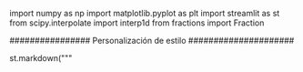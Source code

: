 import numpy as np
import matplotlib.pyplot as plt
import streamlit as st
from scipy.interpolate import interp1d
from fractions import Fraction

################ Personalización de estilo #####################

st.markdown("""
    <style>
    /* Fondo y sidebar */
    .css-18e3th9 {background-color: lavenderblush; color: lavenderblush;}
    .css-1y4v4l9 {background-color: lavenderblush; color: lavenderblush;}
    .css-1v0mbdj {background-color: lavenderblush;}
    .css-1l0l5lz {color: white;}

    /* Estilo para centrar el título */
    
    .title {
        text-align: center;
        font-size: 40px;
        font-weight: bold;
        color: hotpink;  
    }
    
    [data-testid="stSidebar"] {
        background-color: mistyrose;
    
    .subheader {
        text-align: center;
        font-size: 20px;
        font-weight: bold;
        color: palevioletred;
        text-align: center; 
    }
    
    .stButton button {
        background-color: deeppink;
        color: white;
        border: none;
    }
    

    
        /* Cambiar color de fondo de la página completa */
    .main {
        background-color: white;
    }
    
    </style>
    """, unsafe_allow_html=True)


################################ Definiciones de las señales

def signal_1(t):
    return np.where((t >= -2) & (t < -1), 2*t + 4,
            np.where((t >= -1) & (t < 1), 2,
            np.where((t >= 1) & (t <= 2), -2*t + 4, 0)))

def signal_2(t):
    return np.where((t >= -3) & (t < -2), t + 3,
            np.where((t >= -2) & (t < -1), 2,
            np.where((t >= -1) & (t < 0), t + 3,
            np.where((t >= 0) & (t < 2), 3 - t,
            np.where((t >= 2) & (t < 3), 1,0)))))

def signal_3(t):
    return np.array([0,0,0,0,0,-3,0,5,4,-2,-4,-1,2,5,7,4,-2,0,0,0,0,0])

def signal_4(n):
    return np.where((n >= -10) & (n <= -6), 0,
            np.where((n >= -5) & (n <= 0), (2/3)**n,
            np.where((n >= 1) & (n <= 5), (8/5)**n,
            np.where((n >= 6) & (n <= 10), 0, 0))))

t1 = np.linspace(-2, 2, 1000)
func1 = signal_1(t1)

t2 = np.linspace(-3, 3, 1000)
func2 = signal_2(t2)

n3 = np.arange(-5, 17)
func3 = signal_3(n3)

n4 = np.arange(-10, 11)
func4 = signal_4(n4)

################################# Transformaciones

def transform_cont_method1(tiempo, a, to):
    td = tiempo - to
    tnew = td / a
    return tnew

def plot_transform_cont_method1(signal,tiempo, a, to):
    
    st.write('**El metodo 1 consiste en primero desplazar y luego escalar la señal.**')
    
    plt.figure(figsize=(10, 6))
    plt.plot(tiempo, signal, color='palevioletred',linewidth=3)
    plt.title('X(t)')
    plt.xlabel('Tiempo')
    plt.ylabel('Amplitud')
    plt.grid(True)
    st.pyplot(plt)

    td = tiempo - to
    tn = td / a
    
    if to > 0 and a > 1:
      st.write('**Se adelanta y se comprime la señal.**')
    elif to > 0 and a < 1:
      st.write('**Se adelanta, se refleja y se expande la señal.**')
    elif to > 0 and a ==1:
      st.write('**Se adelanta la señal.**')
    elif to < 0 and a > 1:
      st.write('**Se retarda y se comprime la señal.**')
    elif to < 0 and a < 1:
      st.write('**Se retarda, se refleja y se expande la señal.**')
    elif to < 0 and a ==1:
      st.write('**Se retrasa la señal.**')
    elif to == 0 and a > 1:
      st.write('**Se comprime la señal.**')
    elif to == 0 and a < 1:
      st.write('**Se refleja y se expande la señal.**')
      
    if to < 0:
      st.latex(rf'x(t {to})')
      plt.figure(figsize=(10, 6))
      plt.plot(td, signal, color='deeppink',linewidth=3)
      plt.xlabel('Tiempo')
      plt.ylabel('Amplitud')
      plt.grid(True)
      st.pyplot(plt)
      
    if to > 0:
      st.latex(rf'x(t + {to})')
      plt.figure(figsize=(10, 6))
      plt.plot(td, signal, color='deeppink',linewidth=3)
      plt.xlabel('Tiempo')
      plt.ylabel('Amplitud')
      plt.grid(True)
      st.pyplot(plt)

    if a != 1:
      if to > 0:
        st.latex(rf'x({a}t + {to})')
      if to < 0:
        st.latex(rf'x({a}t  {to})')
      if to == 0:
        st.latex(rf'x({a}t )')
      
      plt.figure(figsize=(10, 6))
      plt.plot(tn, signal, color='indigo',linewidth=3)
      plt.xlabel('Tiempo')
      plt.ylabel('Amplitud')
      plt.title('Señal Transformada')
      plt.xticks(np.arange(min(tn), max(tn) + 1, ))
      plt.grid(True)
      st.pyplot(plt)

def transform_cont_method2(tiempo, a, to):
    tesc = tiempo / a
    if a > 1:
      tnew = tesc - (to / a)
    if a < 1:
      tnew = tesc + (to / a)
    return tnew

def plot_transform_cont_method2(signal,tiempo, a, to):
    
    st.write('**El metodo 2 consiste en primero escalar y luego desplazar.**')
    
    plt.figure(figsize=(10, 6))
    plt.plot(tiempo, signal, color='palevioletred',linewidth=3 )
    plt.xlabel('Tiempo')
    plt.ylabel('Amplitud')
    plt.title('X(t)')
    plt.grid(True)
    st.pyplot(plt)
    
    tesc = tiempo / a
    
    tn = tesc - (to/a)
      
    if to > 0 and a > 1:
      st.write('**Se adelanta y se comprime la señal.**')
    elif to > 0 and a < 1:
      st.write('**Se adelanta, se refleja y se expande la señal.**')
    elif to > 0 and a ==1:
      st.write('**Se adelanta la señal.**')
    elif to < 0 and a > 1:
      st.write('**Se retarda y se comprime la señal.**')
    elif to < 0 and a < 1:
      st.write('**Se retarda, se refleja y se expande la señal.**')
    elif to < 0 and a ==1:
      st.write('**Se retrasa la señal.**')
    elif to == 0 and a > 1:
      st.write('**Se comprime la señal.**')
    elif to == 0 and a < 1:
      st.write('**Se refleja y se expande la señal.**')

    if a != 1:
      st.latex(rf'x({a}t)')
      plt.figure(figsize=(10, 6))
      plt.plot(tesc, signal, color='deeppink',linewidth=3)
      plt.xlabel('Tiempo')
      plt.ylabel('Amplitud')
      plt.grid(True)
      st.pyplot(plt)
    
    if to != 0:
      
      to2 = abs(to)
      a2 = abs(a)
      
      if (to > 0 and a > 1) or (to < 0 and a < 1) or (to > 0  and a == 1):
       st.latex(rf'x({a}(t + {to2}/{a2}))')
      else:
       st.latex(rf'x({a}(t - {to2}/{a2}))')
      
      plt.figure(figsize=(10, 6))
      plt.plot(tn, signal, color='indigo',linewidth=3)
      plt.xticks(np.arange(min(tn), max(tn) + 1, ))
      plt.xlabel('Tiempo')
      plt.ylabel('Amplitud')
      plt.grid(True)
      st.pyplot(plt)

def transform_disc_method1 (x_n, n_values, M, n_o , scale): #type = Por ceros, escalo, lineal
  
  #DESPLAZAMIENTO
  size = len(x_n)

  if n_o < 0:
    n_values = n_values + abs(n_o)
  elif n_o > 0:
    n_values = n_values - n_o

  #ESCALAMIENTO
  reflejar = False
  if M < 0: #aqui lo reflejo
    reflejar = True
 
  M = abs(M)  

  if M > 1:
      n_esc = []
      x_esc = []
      for i in range(len(n_values)):
        if n_values[i] >= 0:
          if n_values [i] % M == 0:
            new_n = n_values[i] // M
            n_esc.append(new_n)
            x_esc.append(x_n[i])

  if M < 1:
    size = len(x_n)
    n_in = min(n_values)
    n_fin = max(n_values)
    Z = int(1/M)
    n_esc = np.arange(n_in * (Z), n_fin * (Z) + 1)
    size_esc = len(n_esc)
    x_esc = np.zeros(size_esc)

    if scale == "Ceros":
      for k in range(size_esc-1):
        if k % Z == 0:
          r = int(k * M)
          if r < size:
            x_esc[k] = x_n[r]
          else:
            x_esc[k] = 0

    elif scale == "Escalon":
      for k in range(size_esc):
        r = int(k * M)
        if r < size:
          x_esc[k] = x_n[r]
        else:
          x_esc[k] = x_esc[k-1]

    elif scale == "Lineal":
      k=0
      for i in range(size -1):
        x_esc[k] = x_n[i]
        for j in range(1,Z):
          dif = x_n[i+1] - x_n[i]
          A = j*M*dif + x_n[i]
          x_esc[k+1] = A
          k=k+1
        k=k+1
      x_esc[size_esc -1] = x_n[size-1]
     
  if reflejar == True:
    n_esc = - (n_esc)
  
  return n_esc, x_esc
      
def plot_transform_disc_method1 (x_n, n_values, M, n_o , scale): #type = Por ceros, escalo, lineal
  st.write('**El metodo 1 consiste en primero desplazar y luego escalar la señal.**')
  
  plt.figure(figsize=(10, 6))
  (markerline, stemlines, baseline) = plt.stem(n_values,x_n,linefmt='palevioletred', basefmt='black',markerfmt='o')
  plt.setp(markerline, 'markersize', 12)
  plt.setp(stemlines, 'linewidth', 3) 
  plt.xlabel('n')
  plt.ylabel('Amplitud')
  plt.xticks(np.arange(min(n_values), max(n_values) + 1, 1))
  plt.title('X(n)')
  plt.grid(True)
  plt.show()
  st.pyplot(plt)
      
  reflejar = False
  if M < 0:  
      reflejar = True
  M_text = abs(M)

  # cuando se adelanta
  if n_o > 0:
      if M_text > 1:
          if reflejar:
              st.write('**Se adelanta, se refleja y se diezma la señal.**')
          else:
              st.write('**Se adelanta y se diezma la señal.**')
      elif M_text < 1:
          if reflejar:
              st.write('**Se adelanta, se refleja y se interpola la señal.**')
          else:
              st.write('**Se adelanta y se interpola la señal.**')
      elif M_text == 1:
          if reflejar:
              st.write('**Se adelanta y se refleja la señal.**')
          else:
              st.write('**Se adelanta la señal.**')

  # cuando se retrasa
  elif n_o < 0:
      if M_text > 1:
          if reflejar:
              st.write('**Se retarda, se refleja y se diezma la señal.**')
          else:
              st.write('**Se retarda y se diezma la señal.**')
      elif M_text < 1:
          if reflejar:
              st.write('**Se retarda, se refleja y se interpola la señal.**')
          else:
              st.write('**Se retarda y se interpola la señal.**')
      elif M_text == 1:
          if reflejar:
              st.write('**Se retarda y se refleja la señal.**')
          else:
              st.write('**Se retarda la señal.**')

  # sin desp
  elif n_o == 0:
      if M_text > 1:
          if reflejar:
              st.write('**Se diezma y se refleja la señal.**')
          else:
              st.write('**Se diezma la señal.**')
      elif M_text < 1:
          if reflejar:
              st.write('**Se interpola y se refleja la señal.**')
          else:
              st.write('**Se interpola la señal.**')
      elif M_text == 1:
          if reflejar:
              st.write('**Se refleja la señal.**')
          else:
              st.write('**La señal no cambia.**')

  #DESPLAZAMIENTO
  size = len(x_n)

  if n_o < 0:
    n_values = n_values + abs(n_o)
  elif n_o > 0:
    n_values = n_values - n_o

  if n_o != 0:
    
    if n_o < 0:
      st.latex(rf'x(n {n_o})')
    if n_o > 0:
      st.latex(rf'x(n + {n_o})')
      
    plt.figure(figsize=(10, 6))
    (markerline, stemlines, baseline) = plt.stem(n_values,x_n,linefmt='deeppink', basefmt='black',markerfmt='o')
    plt.setp(markerline, 'markersize', 12)
    plt.setp(stemlines, 'linewidth', 3) 
    plt.xticks(np.arange(min(n_values), max(n_values) + 1, 1))
    plt.xlabel('n')
    plt.ylabel('Amplitud')
    plt.grid(True)
    plt.show()
    st.pyplot(plt)

  #ESCALAMIENTO

  
  M_org = M
  M = abs(M)  

  if M > 1:
      n_esc = []
      x_esc = []
      for i in range(len(n_values)):
        if n_values [i] % M == 0:
          new_n = n_values[i] // M
          n_esc.append(new_n)
          x_esc.append(x_n[i])

  if M < 1:
    size = len(x_n)
    n_in = min(n_values)
    n_fin = max(n_values)
    Z = int(1/M)
    n_esc = np.arange(n_in * (Z), n_fin * (Z) + 1)
    size_esc = len(n_esc)
    x_esc = np.zeros(size_esc)

    if scale == "Ceros":
      for k in range(size_esc-1):
        if k % Z == 0:
          r = int(k * M)
          if r < size:
            x_esc[k] = x_n[r]
          else:
            x_esc[k] = 0

    elif scale == "Escalon":
      for k in range(size_esc):
        r = int(k * M)
        if r < size:
          x_esc[k] = x_n[r]
        else:
          x_esc[k] = x_esc[k-1]

    elif scale == "Lineal":
      k=0
      for i in range(size -1):
        x_esc[k] = x_n[i]
        for j in range(1,Z):
          dif = x_n[i+1] - x_n[i]
          A = j*M*dif + x_n[i]
          x_esc[k+1] = A
          k=k+1
        k=k+1
      x_esc[size_esc -1] = x_n[size-1]
    
  if M != 1:
    
    M2 = Fraction(M).limit_denominator()
    
    if n_o < 0:
      st.latex(rf'x({M2}n {n_o})')
    if n_o > 0:
      st.latex(rf'x({M2}n + {n_o})')
    if n_o == 0:
      st.latex(rf'x({M2}n)')

    plt.figure(figsize=(10, 6))
    (markerline, stemlines, baseline) = plt.stem(n_esc,x_esc,linefmt='indigo', basefmt='black',markerfmt='o')
    plt.setp(markerline, 'markersize', 4)
    plt.setp(stemlines, 'linewidth', 2) 
    plt.xlabel('n')
    plt.ylabel('Amplitud')
    plt.grid(True)
    plt.show()
    st.pyplot(plt)
    
    if reflejar == True:
      
      n_esc = - np.array(n_esc)
      
      if n_o < 0:
        st.latex(rf'x(-{M2}n {n_o})')
      if n_o > 0:
        st.latex(rf'x(-{M2}n + {n_o})')
      if n_o == 0:
        st.latex(rf'x(-{M2}n)')
      
      plt.figure(figsize=(10, 6))
      (markerline, stemlines, baseline) = plt.stem(n_esc,x_esc,linefmt='darkcyan', basefmt='black',markerfmt='o')
      plt.setp(markerline, 'markersize', 4)
      plt.setp(stemlines, 'linewidth', 2) 
      plt.xlabel('n')
      plt.ylabel('Amplitud')
      plt.title('Señal reflejada')
      plt.grid(True)
      plt.show()
      st.pyplot(plt)
      
  if M_org == -1:
    
    M2 = Fraction(M).limit_denominator()
    
    if n_o < 0:
      st.latex(rf'x(-{M2}n {n_o})')
    if n_o > 0:
      st.latex(rf'x(-{M2}n + {n_o})')
    if n_o == 0:
      st.latex(rf'x(-{M2}n)')
    
    n_esc = - np.array(n_values)
    
    plt.figure(figsize=(10, 6))
    (markerline, stemlines, baseline) = plt.stem(n_esc,x_n,linefmt='darkcyan', basefmt='black',markerfmt='o')
    plt.setp(markerline, 'markersize', 4)
    plt.setp(stemlines, 'linewidth', 2) 
    plt.xlabel('n')
    plt.ylabel('Amplitud')
    plt.title('Señal reflejada')
    plt.xticks(np.arange(min(n_esc), max(n_esc) + 1, 1))
    plt.grid(True)
    plt.show()
    st.pyplot(plt)

def plot_transform_disc_method2 (x_n, n_values, M, n_o , scale):
  
  st.write('**El metodo 2 consiste en primero escalar y luego desplazar la señal.**')
  
  M_org = M
  n_values_org = n_values
  x_n_org = x_n

  #grafico la original
  plt.figure(figsize=(10, 6))
  (markerline, stemlines, baseline) = plt.stem(n_values,x_n,linefmt='palevioletred', basefmt='black',markerfmt='o')
  plt.setp(markerline, 'markersize', 12)
  plt.setp(stemlines, 'linewidth', 3)
  plt.xlabel('n')
  plt.ylabel('Amplitud')
  plt.xticks(np.arange(min(n_values), max(n_values) + 1, 1))
  plt.title('X(n)')
  plt.grid(True)
  plt.show()
  st.pyplot(plt)
  
  reflejar = False
  if M < 0:  
      reflejar = True
  
  interp = 0
  diezmar = 0
  if abs (M) < 1:
    interp = True
  elif abs(M) > 1:
    diezmar = True
  
  M_text = abs(M)
      
  if n_o > 0:
      if M_text > 1:
          if reflejar:
              st.write('**Se adelanta, se refleja y se diezma la señal.**')
          else:
              st.write('**Se adelanta y se diezma la señal.**')
      elif M_text < 1:
          if reflejar:
              st.write('**Se adelanta, se refleja y se interpola la señal.**')
          else:
              st.write('**Se adelanta y se interpola la señal.**')
      elif M_text == 1:
          if reflejar:
              st.write('**Se adelanta y se refleja la señal.**')
          else:
              st.write('**Se adelanta la señal.**')

  # cuando se retrasa
  elif n_o < 0:
      if M_text > 1:
          if reflejar:
              st.write('**Se retarda, se refleja y se diezma la señal.**')
          else:
              st.write('**Se retarda y se diezma la señal.**')
      elif M_text < 1:
          if reflejar:
              st.write('**Se retarda, se refleja y se interpola la señal.**')
          else:
              st.write('**Se retarda y se interpola la señal.**')
      elif M_text == 1:
          if reflejar:
              st.write('**Se retarda y se refleja la señal.**')
          else:
              st.write('**Se retarda la señal.**')

  # sin desp
  elif n_o == 0:
      if M_text > 1:
          if reflejar:
              st.write('**Se diezma y se refleja la señal.**')
          else:
              st.write('**Se diezma la señal.**')
      elif M_text < 1:
          if reflejar:
              st.write('**Se interpola y se refleja la señal.**')
          else:
              st.write('**Se interpola la señal.**')
      elif M_text == 1:
          if reflejar:
              st.write('**Se refleja la señal.**')
          else:
              st.write('**La señal no cambia.**')

  M2 = Fraction(abs(M)).limit_denominator()
  
  if M != 1 and M_org != -1:
    st.latex(rf'x({M2}n)')
    
  M = abs(M)

  # DIEZMADOOOO

  if M > 1:
    
    # AQUI QUEDA IGUAL PARA PODER GRAFICAR EL ESCALAMIENTO
    n_aux = []
    x_aux = []

    for i in range(len(n_values)):
      if n_values [i] % M == 0:
        new_n = n_values[i] // M
        n_aux.append(new_n)
        x_aux.append(x_n[i])

    #GRAFICO SEÑAL DIEZMADA
    plt.figure(figsize=(10, 6))
    (markerline, stemlines, baseline) = plt.stem(n_aux,x_aux,linefmt='deeppink', basefmt='black',markerfmt='o')
    plt.setp(markerline, 'markersize', 12)
    plt.setp(stemlines, 'linewidth', 3)
    plt.xlabel('n')
    plt.ylabel('Amplitud')
    plt.xticks(np.arange(min(n_aux), max(n_aux) + 1, 1))
    plt.grid(True)
    plt.show()
    st.pyplot(plt)

    # ESTA ES LA QUE USAREMOS AL DESPLAZAR
    n_esc = []
    x_esc = []

    for i in range(len(n_values)):
        new_n = n_values[i] / M
        n_esc.append(new_n)
        x_esc.append(x_n[i])

    plt.figure(figsize=(10, 6))
    (markerline, stemlines, baseline) = plt.stem(n_esc,x_esc,linefmt='deeppink', basefmt='black',markerfmt='o')
    plt.setp(markerline, 'markersize', 12)
    plt.setp(stemlines, 'linewidth', 3)
    plt.xlabel('n')
    plt.ylabel('Amplitud')
    plt.title('para depsues')
    plt.xticks(np.arange(min(n_esc), max(n_esc) + 1, ))
    plt.grid(True)
    plt.show()
    #st.pyplot(plt) ESTA SE USA PARA REVISAR ERRORESPERO NO HACE PARTE DE LA INTERFAZ
  
  #interpolo
  if M < 1:
    
    size = len(x_n)
    n_in = min(n_values)
    n_fin = max(n_values)
    Z = int(1/M)
    n_esc = np.arange(n_in * (Z), n_fin * (Z) + 1)
    size_esc = len(n_esc)
    x_esc = np.zeros(size_esc)

    if scale == "Ceros":
      for k in range(size_esc-1):
        if k % Z == 0:
          r = int(k * M)
          if r < size:
            x_esc[k] = x_n[r]
          else:
            x_esc[k] = 0

    elif scale == "Escalon":
      for k in range(size_esc):
        r = int(k * M)
        if r < size:
          x_esc[k] = x_n[r]
        else:
          x_esc[k] = x_esc[k-1]

    elif scale == "Lineal":
      k=0
      for i in range(size -1):
        x_esc[k] = x_n[i]
        for j in range(1,Z):
          dif = x_n[i+1] - x_n[i]
          A = j*M*dif + x_n[i]
          x_esc[k+1] = A
          k=k+1
        k=k+1
      x_esc[size_esc -1] = x_n[size-1]

    # GRAFICO SEÑAL INTERPOLADA
    plt.figure(figsize=(10, 6))
    (markerline, stemlines, baseline) = plt.stem(n_esc,x_esc,linefmt='deeppink', basefmt='black',markerfmt='o')
    plt.setp(markerline, 'markersize', 7)
    plt.setp(stemlines, 'linewidth', 3)
    plt.xlabel('n')
    plt.ylabel('Amplitud') 
    plt.grid(True)
    plt.show()
    st.pyplot(plt)
  
  #REFLEJAR PARA M=-1
  
  if M_org == -1:
  
    st.latex(rf'x(-{M2}n)')
    
    n_esc = - np.array(n_values)
    x_esc = x_n
    
    plt.figure(figsize=(10, 6))
    (markerline, stemlines, baseline) = plt.stem(n_esc,x_n,linefmt='darkcyan', basefmt='black',markerfmt='o')
    plt.setp(markerline, 'markersize', 4)
    plt.setp(stemlines, 'linewidth', 2) 
    plt.xlabel('n')
    plt.ylabel('Amplitud')
    plt.title('Señal reflejada')
    plt.xticks(np.arange(min(n_esc), max(n_esc) + 1, 1))
    plt.grid(True)
    plt.show()
    st.pyplot(plt)
    
  #REFLEJAR PARA M FRACCION
    
  if reflejar == True and interp == True:
    st.latex(rf'x(-{M2}n)')
    n_esc = - np.array(n_esc)

    plt.figure(figsize=(10, 6))
    (markerline, stemlines, baseline) = plt.stem(n_esc,x_esc,linefmt='darkcyan', basefmt='black',markerfmt='o')
    plt.setp(markerline, 'markersize', 4)
    plt.setp(stemlines, 'linewidth', 2) 
    plt.xlabel('n')
    plt.ylabel('Amplitud')
    plt.title('Señal reflejada')
    plt.grid(True)
    plt.show()
    st.pyplot(plt)
    
    x_esc = np.flip(x_esc)
    
  #REFLEJADA PARA M INT
  if reflejar == True and diezmar == True: 
    
    st.latex(rf'x(-{M2}n)')
    n_aux= - np.array(n_aux)
    n_esc = -np.array(n_esc)
    
    plt.figure(figsize=(10, 6))
    (markerline, stemlines, baseline) = plt.stem(n_aux,x_aux,linefmt='deeppink', basefmt='black',markerfmt='o')
    plt.setp(markerline, 'markersize', 12)
    plt.setp(stemlines, 'linewidth', 3)
    plt.xlabel('n')
    plt.ylabel('Amplitud')
    plt.title('Señal reflejada')
    plt.xticks(np.arange(min(n_aux), max(n_aux) + 1, 1 ))
    plt.grid(True)
    plt.show()
    st.pyplot(plt)
    
    plt.figure(figsize=(10, 6))
    (markerline, stemlines, baseline) = plt.stem(n_esc,x_esc,linefmt='deeppink', basefmt='black',markerfmt='o')
    plt.setp(markerline, 'markersize', 12)
    plt.setp(stemlines, 'linewidth', 3)
    plt.xlabel('n')
    plt.ylabel('Amplitud')
    plt.title('Señal reflejada COMPLETAAA')
    plt.xticks(np.arange(min(n_aux), max(n_aux) + 1, 1 ))
    plt.grid(True)
    plt.show()
    #st.pyplot(plt) ESTA SE USA PARA REVISAR ALGUN ERROR PERO NO HACE PARTE DE LA INTERFAZ

  # DESPLAZAMIENTO
  n_o2 = abs(n_o)
  
  # PARA M=1
  
  if n_o != 0 and M_org == 1:
    
    x_fin = x_n_org
    if n_o < 0:
      st.latex(rf'x(n - {n_o2})')
      n_fin = n_values_org + abs(n_o)
    elif n_o > 0:
      st.latex(rf'x(n + {n_o2})')
      n_fin = n_values_org - abs(n_o)

    plt.figure(figsize=(10, 6))
    (markerline, stemlines, baseline) = plt.stem(n_fin,x_fin,linefmt='deeppink', basefmt='black',markerfmt='o')
    plt.setp(markerline, 'markersize', 5)
    plt.xticks(np.arange(min(n_fin), max(n_fin) + 1,  ))
    plt.setp(stemlines, 'linewidth', 3)
    plt.xlabel('n')
    plt.ylabel('Amplitud')
    plt.grid(True)
    plt.show()
    st.pyplot(plt)
    
  if reflejar == True : #o sea que M<1
    if n_o > 0:
      st.latex(rf'x({-M2}(n - {n_o2}/{M2}))')
    elif n_o < 0:
      st.latex(rf'x({-M2}(n + {n_o2}/{M2}))')
  elif reflejar == False and M!= 1:
    if n_o > 0:
      st.latex(rf'x({M2}(n + {n_o2}/{M2}))')
    elif n_o < 0:
      st.latex(rf'x({M2}(n +-{n_o2}/{M2}))')
  
  # PARA M = -1
  
  if n_o !=0  and M_org == -1:
    
    x_fin = np.flip(x_esc)
    if n_o < 0:
      n_desp = n_esc - (abs(n_o)/M)
    elif n_o > 0:
        n_desp = n_esc + (abs(n_o)/M)
    
    n_fin =n_desp
  
    plt.figure(figsize=(10, 6))
    (markerline, stemlines, baseline) = plt.stem(n_fin,x_fin,linefmt='deeppink', basefmt='black',markerfmt='o')
    plt.setp(markerline, 'markersize', 5)
    plt.xticks(np.arange(min(n_fin), max(n_fin) + 1,  ))
    plt.setp(stemlines, 'linewidth', 3)
    plt.xlabel('n')
    plt.ylabel('Amplitud')
    plt.grid(True)
    plt.show()
    st.pyplot(plt)
  
  #PARA M FRACCIONARIO
   
  if n_o != 0 and interp == True:
    
    if reflejar == True:
      x_esc = np.flip(x_esc)
      if n_o < 0:
        n_desp = n_esc - (abs(n_o)/M)
      else:
        n_desp = n_esc + (abs(n_o)/M)
    else:
      if n_o < 0:
        n_desp = n_esc + (abs(n_o)/M)
      else:
        n_desp = n_esc - (abs(n_o)/M)
    
    x_desp = []
    for i in range(len(n_desp)):
      x_desp.append(x_esc[i])
    
    plt.figure(figsize=(10, 6))
    (markerline, stemlines, baseline) = plt.stem(n_desp,x_desp,linefmt='indigo', basefmt='black',markerfmt='o')
    plt.setp(markerline, 'markersize', 6)
    plt.setp(stemlines, 'linewidth', 3)
    plt.xlabel('n')
    plt.ylabel('Amplitud')
    plt.grid(True)
    plt.show()
    st.pyplot(plt)
  
  #PARA M ENTERO
  
  if n_o != 0 and diezmar == True:
    
    n_esc = np.array(n_esc)
    
    # PARA VALORES POSITIVOS
    if reflejar == False:
      if n_o < 0:
        n_desp = n_esc + (abs(n_o)/M)
      else:
        n_desp = n_esc - (abs(n_o)/M)
      
      x_fin = []
      n_fin = []
      for i in range(len(n_desp)):
        if n_desp [i] % 1  == 0:
          new_n = n_desp[i]
          n_fin.append(new_n)
          x_fin.append(x_esc[i])

      plt.figure(figsize=(10, 6))
      (markerline, stemlines, baseline) = plt.stem(n_fin,x_fin,linefmt='indigo', basefmt='black',markerfmt='o')
      plt.setp(markerline, 'markersize', 6)
      plt.setp(stemlines, 'linewidth', 3)
      plt.xticks(np.arange(min(n_fin), max(n_fin) + 1, 1 ))
      plt.xlabel('n')
      plt.ylabel('Amplitud')
      plt.grid(True)
      plt.show()
      st.pyplot(plt)
    
    #PARA VALORES NEGATIVOS
    if reflejar == True:
      
      if n_o < 0:
        n_desp = n_esc - (abs(n_o)/M)
      elif n_o >0:
        n_desp = n_esc + (abs(n_o)/M)
      
      x_fin = []
      n_fin = []
      for i in range(len(n_desp)):
        if n_desp [i] % 1  == 0:
          new_n = n_desp[i]
          n_fin.append(new_n)
          x_fin.append(x_esc[i])

      plt.figure(figsize=(10, 6))
      (markerline, stemlines, baseline) = plt.stem(n_fin,x_fin,linefmt='indigo', basefmt='black',markerfmt='o')
      plt.setp(markerline, 'markersize', 6)
      plt.setp(stemlines, 'linewidth', 3)
      plt.xticks(np.arange(min(n_fin), max(n_fin) + 1, 1 ))
      plt.xlabel('n')
      plt.ylabel('Amplitud')
      plt.grid(True)
      plt.show()
      st.pyplot(plt)

################################ SUMAS

def plot_suma_cont1 (transform_cont_method1, t):
  
  st.write('**En esta sección encontará un ejemplo de como sumar dos señales, tomando como base X(t)**')
  st.write('**A la cual se le realizarán dos tranformaciones, para luego sumarlas.**')
  
  signal_org = signal_1(t)

  plt.figure(figsize=(10, 6))
  plt.plot(t,signal_org, color= 'palevioletred', linewidth=2)
  plt.xlabel('Tiempo')
  plt.ylabel('Amplitud')
  plt.title('X(t)')
  plt.legend()
  plt.grid(True)
  st.pyplot(plt)

  time1 = transform_cont_method1(t,-1/3,1/4)
  time2 = transform_cont_method1(t,1/2,-1/3)
  
  st.text('Transformación 1 ----> X1 ----> Color: azul')
  st.text('Transformación 2 ----> X2 ----> Color: rosa')
  
  st.latex(r'x\left(\frac{1}{4} - \frac{t}{3}\right) + x\left(\frac{t}{2} - \frac{1}{3}\right)')

  plt.figure(figsize=(10, 6))
  plt.plot(time1,signal_org, color= 'lightseagreen', label= 'X_1', linewidth=2)
  plt.plot(time2,signal_org, color='deeppink', linestyle='--', label= 'X_2',linewidth=2)
  plt.xlabel('Tiempo')
  plt.ylabel('Amplitud')
  plt.legend()
  plt.grid(True)
  st.pyplot(plt)

  f1_c1 = interp1d(time1,signal_org,kind='linear',fill_value=0,bounds_error=False)
  f2_c1 = interp1d(time2,signal_org,kind='linear',fill_value=0,bounds_error=False)

  delta_c1 = np.linspace(-6,7.5,10000)

  x1_c1 = f1_c1(delta_c1)
  x2_c1 = f2_c1(delta_c1)
  
  st.text('Se deben ajustar las señales para que tengan la misma cantidad de espacios en t:')
  plt.subplot(1,2,1)
  plt.figure(figsize=(10, 6))
  plt.plot(delta_c1,x1_c1, color= 'lightseagreen', label='X_1', linewidth=2)
  plt.plot(delta_c1,x2_c1, color='deeppink', linestyle='--',label='X_2', linewidth=2)
  plt.xlabel('Tiempo')
  plt.ylabel('Amplitud')
  plt.legend()
  plt.grid(True)
  st.pyplot(plt)

  suma_c1 = x1_c1 + x2_c1
  
  
  st.write('**Suma:**')
  plt.subplot(1,2,2)
  plt.figure(figsize=(10, 6))
  plt.plot(delta_c1,suma_c1, color='mediumorchid', linewidth=5)
  plt.xlabel('Tiempo')
  plt.ylabel('Amplitud')
  plt.title('X = X_1 +X_2')
  plt.legend()
  plt.grid(True)
  st.pyplot(plt)
  
def plot_suma_cont2 (transform_cont_method1, t):
  
  st.write('**En esta sección encontará un ejemplo de como sumar dos señales, tomando como base X(t)**')
  st.write('**A la cual se le realizarán dos tranformaciones, para luego sumarlas.**')

  signal_org = signal_2(t)
  
  plt.figure(figsize=(10, 6))
  plt.plot(t,signal_org, color= 'palevioletred', linewidth=2)
  plt.xlabel('Tiempo')
  plt.ylabel('Amplitud')
  plt.title('X(t)')
  plt.legend()
  plt.grid(True)
  st.pyplot(plt)

  time1 = transform_cont_method1(t,-1/3,1/4)
  time2 = transform_cont_method1(t,1/2,-1/3)
  
  st.text('Transformación 1 ----> X1 ----> Color: azul')
  st.text('Transformación 2 ----> X2 ----> Color: rosa')
  
  st.latex(r'x\left(\frac{1}{4} - \frac{t}{3}\right) + x\left(\frac{t}{2} - \frac{1}{3}\right)')

  plt.figure(figsize=(10, 6))
  plt.plot(time1,signal_org, color= 'lightseagreen', label= 'X_1',linewidth=2)
  plt.plot(time2,signal_org, color='deeppink', linestyle='--', label= 'X_2',linewidth=2)
  plt.xlabel('Tiempo')
  plt.ylabel('Amplitud')
  plt.legend()
  plt.grid(True)
  st.pyplot(plt)

  f1_c1 = interp1d(time1,signal_org,kind='linear',fill_value=0,bounds_error=False)
  f2_c1 = interp1d(time2,signal_org,kind='linear',fill_value=0,bounds_error=False)

  delta_c1 = np.linspace(-10,11,10000)

  x1_c1 = f1_c1(delta_c1)
  x2_c1 = f2_c1(delta_c1)
  
  st.text('Se deben ajustar las señales para que tengan la misma cantidad de espacios en t:')
  plt.figure(figsize=(10, 6))
  plt.plot(delta_c1,x1_c1, color= 'lightseagreen', label='X_1',linewidth=2)
  plt.plot(delta_c1,x2_c1, color='deeppink', linestyle='--',label='X_2',linewidth=2)
  plt.xlabel('Tiempo')
  plt.ylabel('Amplitud')
  plt.legend()
  plt.grid(True)
  st.pyplot(plt)

  suma_c1 = x1_c1 + x2_c1
  
  st.write('**Suma:**')
  plt.figure(figsize=(10, 6))
  plt.plot(delta_c1,suma_c1, color='mediumorchid',linewidth=5)
  plt.xlabel('Tiempo')
  plt.ylabel('Amplitud')
  plt.legend()
  plt.title('X = X_1 +X_2')
  plt.grid(True)
  st.pyplot(plt)

def suma_disc (transform_disc_method1, signal_org, n_values, scale2):
  
  st.write('**En esta sección encontará un ejemplo de como sumar dos señales, tomando como base x[n]**')
  st.write('**A la cual se le realizarán dos tranformaciones, para luego sumarlas.**')
  
  plt.figure(figsize=(12, 6))
  (markerline, stemlines, baseline) = plt.stem(n_values,signal_org,linefmt='palevioletred', basefmt='black',markerfmt='o')
  plt.setp(markerline, 'markersize', 12)
  plt.setp(stemlines, 'linewidth', 3) 
  plt.legend()
  plt.grid(True)
  plt.title('x[n]')
  plt.xticks(np.arange(min(n_values), max(n_values) + 1, 1))
  plt.xlabel('n')
  plt.ylabel('Amplitud')
  plt.show()
  st.pyplot(plt)
  
  st.text('Transformación 1 ----> X1 ----> Color: azul')
  st.text('Transformación 2 ----> X2 ----> Color: rosa')
  
  st.latex(r'x\left[ 4 - \frac{n}{3}\right] + x\left[\frac{n}{4} - 3\right]')

  n1_values, x1 = transform_disc_method1(signal_org, n_values, M=-1/3, n_o = 4, scale = scale2 )
  n2_values, x2 = transform_disc_method1(signal_org, n_values, M=1/4, n_o =-3, scale = scale2)

  col1, col2 = st.columns(2)
  
  with col1:
    plt.figure(figsize=(12, 6))
    (markerline, stemlines, baseline) = plt.stem(n1_values,x1,linefmt='lightseagreen', basefmt='black',markerfmt='o')
    plt.setp(markerline, 'markersize', 8)
    plt.setp(stemlines, 'linewidth', 2) 
    plt.title('X1[n]')
    plt.xlabel('n')
    plt.ylabel('Amplitud')
    plt.xticks(np.arange(min(n1_values), max(n1_values) + 1, 3))
    plt.legend()
    plt.grid(True)
    plt.show()
    st.pyplot(plt)
    
    x1 = np.flip(x1)
    
  with col2:
    plt.figure(figsize=(12, 6))
    (markerline, stemlines, baseline) = plt.stem(n2_values,x2,linefmt='deeppink', basefmt='black',markerfmt='o')
    plt.setp(markerline, 'markersize', 8)
    plt.setp(stemlines, 'linewidth', 2) 
    plt.xticks(np.arange(min(n2_values), max(n2_values) + 1,3))
    plt.title('X2[n]')
    plt.xlabel('n')
    plt.ylabel('Amplitud')
    plt.legend()
    plt.grid(True)
    plt.show()
    st.pyplot(plt)
    
  # Alinear las señales para la suma (asegurarse de que tengan el mismo rango de índices)
  min_n1 = min(n1_values)
  min_n2 = min(n2_values)
  max_n1 = max(n1_values)
  max_n2 = max(n2_values)
  
  n_combined = np.arange(min(min_n1,min_n2),max(max_n1,max_n2)+1)   

  # Extender las señales transformadas a este rango
  x1_extended = np.zeros(len(n_combined),dtype=float)
  x2_extended = np.zeros(len(n_combined),dtype=float)


  # Llenar los valores de las señales transformadas en los nuevos índices combinados
  x1_extended[np.isin(n_combined, n1_values)] = x1 
  x2_extended[np.isin(n_combined, n2_values)] = x2

  # Suma de las señales transformadas
  suma_x = x1_extended + x2_extended

  # Graficar la señal resultante de la suma
  plt.figure(figsize=(12, 6))
  (markerline, stemlines, baseline) = plt.stem(n_combined,suma_x,linefmt='mediumorchid', basefmt='black',markerfmt='o')
  plt.setp(markerline, 'markersize', 6)
  plt.setp(stemlines, 'linewidth', 2) 
  plt.xticks(np.arange(min(n_combined), max(n_combined) + 1,4))
  plt.title('X1[n] + X2[n]')
  plt.xlabel('n')
  plt.ylabel('Amplitud')
  plt.grid()  
  plt.show()
  st.pyplot(plt)

def plot_signal(signal, t):
    plt.figure(figsize=(10, 6))
    plt.plot(t, signal, color='palevioletred',linewidth=4)
    plt.xlabel('Tiempo')
    plt.ylabel('Amplitud')
    plt.title('X(t)')
    plt.grid(True)
    st.pyplot(plt)

def stem (signal, n):
    plt.figure(figsize=(10, 6))
    (markerline, stemlines, baseline) = plt.stem(n, signal,linefmt='palevioletred', basefmt='black',markerfmt='o')
    plt.setp(markerline, 'markersize', 12)
    plt.setp(stemlines, 'linewidth', 3) 
    plt.xticks(np.arange(min(n), max(n) + 1, 1))
    plt.xlabel('n')
    plt.ylabel('Amplitud')
    plt.title('X[n]')
    plt.grid()
    plt.show()
    st.pyplot(plt)
    
########################## Interfaz de usuario

st.markdown('<div class="title">Transformación de Señales</div>', unsafe_allow_html=True)

st.sidebar.subheader('Autores')
st.sidebar.text('Juan David Barceló Barraza')
st.sidebar.text('Isabella María Chacón Villa')
st.sidebar.text('Elkin David Pulgar Arroyo')

st.sidebar.header('Opciones ')

# Selección de señal
signal_type = st.sidebar.selectbox('Selecciona la señal', ('Seleccionar','Señal Continua', 'Señal Discreta' ))

if signal_type == 'Señal Continua':
    # Rango de tiempo
    
    signal_option = st.sidebar.selectbox('Selecciona la señal continua', ('Seleccionar','Señal continua 1', 'Señal continua 2'))

    if signal_option == 'Señal continua 1':
        t = np.linspace(-5, 5, 1000)
        signal = signal_1(1)
    elif signal_option == 'Señal continua 2':
        t = t2 = np.linspace(-3, 3, 1000)
        signal = signal_2(2)
    
    action = st.sidebar.selectbox('Selecciona la acción', ('Ver', 'Transformar','Sumar'))
    
    if action == 'Ver':
        if signal_option == 'Señal continua 1':
            plot_signal(func1,t1)
        elif signal_option == 'Señal continua 2':
            plot_signal(func2,t2)
               
    elif action == 'Transformar':
        
        method = st.sidebar.selectbox('Selecciona el método de transformación', ('Método 1', 'Método 2'))

        # Lista de valores permitidos para el desplazamiento
        escalamiento_opciones = [-5, -4, -3, -2, -1,-1/2, -1/3,-1/4, -1/5, 1/5, 1/4, 1/3, 1/2, 1, 2, 3, 4, 5]
        # Lista de valores permitidos para el escalamiento
        desplazamiento_opciones = [0,1,2,3,4,5, 6, -6, -5, -4, -3, -2, -1]
        
        
        a = st.sidebar.select_slider('Escalamiento (a)', options=escalamiento_opciones, value=1)


        # Crear un slider para el escalamiento, basado en índices de la lista de opciones
        index_desplazamiento = st.sidebar.slider(
            'Desplazamiento (to)', 
            min_value=-6, 
            max_value = 6, 
            value=0  # Valor predeterminado (primer índice)
        )

        # Obtener el valor seleccionado basado en el índice
        to = desplazamiento_opciones[index_desplazamiento]
        
        a = Fraction(a).limit_denominator()
        to = Fraction(to).limit_denominator()

        # Mostrar los valores seleccionados (para depuración o verificación)
        col1, col2 = st.columns(2)

        with col1:
            st.markdown(f'<p style="background-color: purple; text-align: center; border-radius: 10px; padding: 10px;color: white;"><strong>Escalamiento seleccionado: {a}</p>', unsafe_allow_html=True)
            
        with col2:
            st.markdown(f'<p style="background-color: #C71585; padding: 10px; border-radius: 10px; text-align: center;color: white;"><strong>Desplazamiento seleccionado: {to}</p>', unsafe_allow_html=True)

        if method == 'Método 1':
            st.subheader('Método 1')
            if signal_option == 'Señal continua 1':
                plot_transform_cont_method1(func1,t1, a, to)
            elif signal_option == 'Señal continua 2':
                plot_transform_cont_method1(func2,t2, a, to)
                
        elif method == 'Método 2':
            st.subheader('Método 2')
            if signal_option == 'Señal continua 1':
                plot_transform_cont_method2(func1,t1, a, to)
            elif signal_option == 'Señal continua 2':
                plot_transform_cont_method2(func2,t2, a, to)
        
    elif action == 'Sumar':

        if signal_option == 'Señal continua 1':
            t1 = np.linspace(-2, 2, 1000)
            plot_suma_cont1(transform_cont_method1, t1)
        elif signal_option == 'Señal continua 2':
            t2 = np.linspace(-3, 3, 1000)
            plot_suma_cont2(transform_cont_method1, t2)
            
elif signal_type == 'Señal Discreta':

    signal_option = st.sidebar.selectbox('Selecciona la señal discreta', ('Seleccionar','Señal Discreta 1', 'Señal Discreta 2'))
    
    action = st.sidebar.selectbox('Selecciona la acción', ('Ver', 'Transformar', 'Sumar'))

    if action == 'Ver':
        if signal_option == 'Señal Discreta 1':
            signal = signal_3(n3)
            stem (signal, n3)
        elif signal_option == 'Señal Discreta 2':
            signal = signal_4(n4)
            stem (signal, n4)
    
    elif action == 'Transformar':
      
        method = st.sidebar.selectbox('Selecciona el método de trasnformación', ('Método 1', 'Método 2'))
        
        interpolate = st.sidebar.selectbox('Selecciona el método de interpolación', ('Ceros', 'Escalon','Lineal'))
        
        escalamiento_opciones =  [-5, -4, -3, -2, -1,-1/2, -1/3,-1/4, -1/5, 1/5, 1/4, 1/3, 1/2, 1, 2, 3, 4, 5]

        # Lista de valores permitidos para el escalamiento
        desplazamiento_opciones =  [0,1,2,3,4,5, 6, -6, -5, -4, -3, -2, -1]
        

        
        M = st.sidebar.select_slider('Escalamiento (a)', options=escalamiento_opciones, value=1)
        M2 = M

        # Crear un slider para el escalamiento, basado en índices de la lista de opciones
        index_desplazamiento = st.sidebar.slider(
            'Desplazamiento (n_o)', 
            min_value= -6, 
            max_value= 6, 
            value=0  # Valor predeterminado (primer índice)
        )

        # Obtener el valor seleccionado basado en el índice
        n_o = desplazamiento_opciones[index_desplazamiento]
        n_o2 = n_o
        
        M = Fraction(M).limit_denominator()
        n_o = Fraction(n_o).limit_denominator()

        # Mostrar los valores seleccionados (para depuración o verificación)
        col1, col2 = st.columns(2)

        with col1:
            st.markdown(f'<p style="background-color: purple; text-align: center; border-radius: 10px; padding: 10px;color: white;"><strong>Escalamiento seleccionado: {M}</p>', unsafe_allow_html=True)
            
        with col2:
            st.markdown(f'<p style="background-color: #C71585; padding: 10px; border-radius: 10px; text-align: center;color: white;"><strong>Desplazamiento seleccionado: {n_o}</p>', unsafe_allow_html=True)
        
        if method == 'Método 1':
          st.subheader('Método 1')
          if interpolate == 'Ceros':
              scale = 'Ceros'
              if signal_option == 'Señal Discreta 1':
                  plot_transform_disc_method1 (func3, n3, M2, n_o2 , scale)
              elif signal_option == 'Señal Discreta 2':
                  plot_transform_disc_method1 (func4, n4, M2, n_o2 , scale)
          elif interpolate == 'Escalon':
              scale = 'Escalon'
              if signal_option == 'Señal Discreta 1':
                  plot_transform_disc_method1 (func3, n3, M2, n_o2 , scale)
              elif signal_option == 'Señal Discreta 2':
                  plot_transform_disc_method1 (func4, n4, M2, n_o2 , scale)
          elif interpolate == 'Lineal':
              scale = 'Lineal'
              if signal_option == 'Señal Discreta 1':
                  plot_transform_disc_method1 (func3, n3, M2, n_o2 , scale)
              elif signal_option == 'Señal Discreta 2':
                  plot_transform_disc_method1 (func4, n4, M2, n_o2 , scale)
        elif method == 'Método 2':
          st.subheader('Método 2')
          if interpolate == 'Ceros':
              scale = 'Ceros'
              if signal_option == 'Señal Discreta 1':
                  plot_transform_disc_method2 (func3, n3, M2, n_o2 , scale)
              elif signal_option == 'Señal Discreta 2':
                  plot_transform_disc_method2 (func4, n4, M2, n_o2 , scale)
          elif interpolate == 'Escalon':
              scale = 'Escalon'
              if signal_option == 'Señal Discreta 1':
                  plot_transform_disc_method2 (func3, n3, M2, n_o2 , scale)
              elif signal_option == 'Señal Discreta 2':
                  plot_transform_disc_method2 (func4, n4, M2, n_o2 , scale)
          elif interpolate == 'Lineal':
              scale = 'Lineal'
              if signal_option == 'Señal Discreta 1':
                  plot_transform_disc_method2 (func3, n3, M2, n_o2 , scale)
              elif signal_option == 'Señal Discreta 2':
                  plot_transform_disc_method2 (func4, n4, M2, n_o2 , scale)

        
    elif action == 'Sumar':
        
        interpolate = st.sidebar.selectbox('Selecciona el método de interpolación', ('Ceros', 'Escalon','Lineal'))
        
        if interpolate == 'Ceros':
            scale2 = 'Ceros'
            if signal_option == 'Señal Discreta 1':
                suma_disc (transform_disc_method1, signal_3(n3),n3, scale2)
            elif signal_option == 'Señal Discreta 2':
                suma_disc (transform_disc_method1, signal_4(n4),n4, scale2)
        elif interpolate == 'Escalon':
            scale2 = 'Escalon'
            if signal_option == 'Señal Discreta 1':
                suma_disc (transform_disc_method1, signal_3(n3), n3,scale2)
            elif signal_option == 'Señal Discreta 2':
                suma_disc (transform_disc_method1, signal_4(n4), n4,scale2)
        elif interpolate == 'Lineal':
            scale2 = 'Lineal'
            if signal_option == 'Señal Discreta 1':
                suma_disc (transform_disc_method1, signal_3(n3),n3, scale2)
            elif signal_option == 'Señal Discreta 2':
                suma_disc (transform_disc_method1, signal_4(n4),n4, scale2)

            
        
        
        
